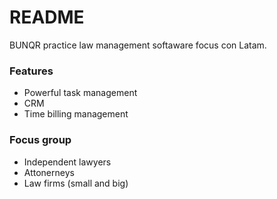 # README #

BUNQR practice law management softaware focus con Latam.

### Features ###

* Powerful task management
* CRM
* Time billing management

### Focus group ###

* Independent lawyers
* Attonerneys
* Law firms (small and big)
